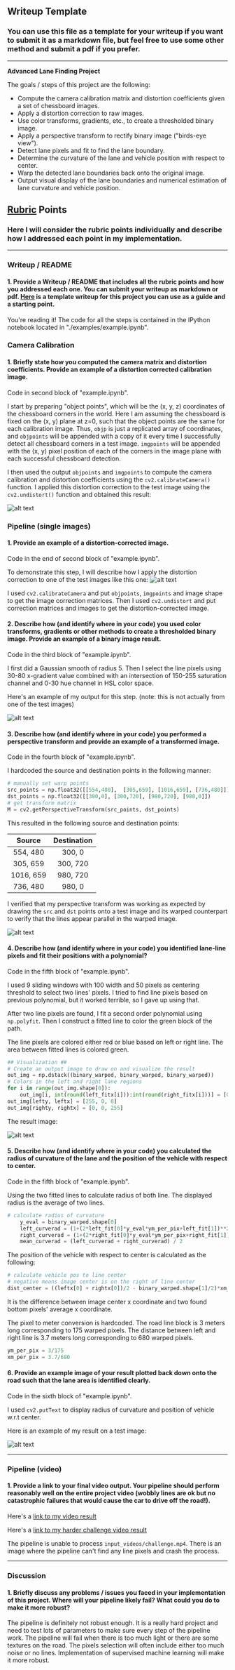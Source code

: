 ## Writeup Template

### You can use this file as a template for your writeup if you want to submit it as a markdown file, but feel free to use some other method and submit a pdf if you prefer.

---

**Advanced Lane Finding Project**

The goals / steps of this project are the following:

* Compute the camera calibration matrix and distortion coefficients given a set of chessboard images.
* Apply a distortion correction to raw images.
* Use color transforms, gradients, etc., to create a thresholded binary image.
* Apply a perspective transform to rectify binary image ("birds-eye view").
* Detect lane pixels and fit to find the lane boundary.
* Determine the curvature of the lane and vehicle position with respect to center.
* Warp the detected lane boundaries back onto the original image.
* Output visual display of the lane boundaries and numerical estimation of lane curvature and vehicle position.

[//]: # (Image References)

[image1]: ./output_images/undistort20.jpg "Undistorted"
[image2]: ./output_images/test_undistort3.jpg "Road Transformed"
[image3]: ./output_images/color_binary2.jpg "Binary Example"
[image4]: ./output_images/warped2.jpg "Warp Example"
[image5]: ./output_images/measured2.jpg "Fit Visual"
[image6]: ./output_images/test1.jpg "Output"
[video1]: ./output_videos/project_video.mp4 "Video"

## [Rubric](https://review.udacity.com/#!/rubrics/571/view) Points

### Here I will consider the rubric points individually and describe how I addressed each point in my implementation.  

---

### Writeup / README

#### 1. Provide a Writeup / README that includes all the rubric points and how you addressed each one.  You can submit your writeup as markdown or pdf.  [Here](https://github.com/udacity/CarND-Advanced-Lane-Lines/blob/master/writeup_template.md) is a template writeup for this project you can use as a guide and a starting point.  

You're reading it! The code for all the steps is contained in the IPython notebook located in "./examples/example.ipynb".  

### Camera Calibration

#### 1. Briefly state how you computed the camera matrix and distortion coefficients. Provide an example of a distortion corrected calibration image.

Code in second block of "example.ipynb".

I start by preparing "object points", which will be the (x, y, z) coordinates of the chessboard corners in the world. Here I am assuming the chessboard is fixed on the (x, y) plane at z=0, such that the object points are the same for each calibration image.  Thus, `objp` is just a replicated array of coordinates, and `objpoints` will be appended with a copy of it every time I successfully detect all chessboard corners in a test image.  `imgpoints` will be appended with the (x, y) pixel position of each of the corners in the image plane with each successful chessboard detection.  

I then used the output `objpoints` and `imgpoints` to compute the camera calibration and distortion coefficients using the `cv2.calibrateCamera()` function.  I applied this distortion correction to the test image using the `cv2.undistort()` function and obtained this result: 

![alt text][image1]

### Pipeline (single images)

#### 1. Provide an example of a distortion-corrected image.

Code in the end of second block of "example.ipynb".

To demonstrate this step, I will describe how I apply the distortion correction to one of the test images like this one:
![alt text][image2]

I used `cv2.calibrateCamera` and put `objpoints`, `imgpoints` and image shape to get the image correction matrices. Then I used `cv2.undistort` and put correction matrices and images to get the distortion-corrected image.

#### 2. Describe how (and identify where in your code) you used color transforms, gradients or other methods to create a thresholded binary image.  Provide an example of a binary image result.

Code in the third block of "example.ipynb".

I first did a Gaussian smooth of radius 5. Then I select the line pixels using 30-80 x-gradient value combined with an intersection of 150-255 saturation channel and 0-30 hue channel in HSL color space.

Here's an example of my output for this step.  (note: this is not actually from one of the test images)

![alt text][image3]

#### 3. Describe how (and identify where in your code) you performed a perspective transform and provide an example of a transformed image.

Code in the fourth block of "example.ipynb".

I hardcoded the source and destination points in the following manner:

```python
# manually set warp points
src_points = np.float32([[554,480],  [305,659], [1016,659], [736,480]])
dst_points = np.float32([[300,0], [300,720], [980,720], [980,0]])
# get transform matrix
M = cv2.getPerspectiveTransform(src_points, dst_points)
```

This resulted in the following source and destination points:

| Source        | Destination   | 
|:-------------:|:-------------:| 
| 554, 480      | 300, 0        | 
| 305, 659      | 300, 720      |
| 1016, 659     | 980, 720      |
| 736, 480      | 980, 0        |

I verified that my perspective transform was working as expected by drawing the `src` and `dst` points onto a test image and its warped counterpart to verify that the lines appear parallel in the warped image.

![alt text][image4]

#### 4. Describe how (and identify where in your code) you identified lane-line pixels and fit their positions with a polynomial?

Code in the fifth block of "example.ipynb".

I used 9 sliding windows with 100 width and 50 pixels as centering threshold to select two lines' pixels. I tried to find line pixels based on previous polynomial, but it worked terrible, so I gave up using that.

After two line pixels are found, I fit a second order polynomial using `np.polyfit`. Then I construct a fitted line to color the green block of the path.

The line pixels are colored either red or blue based on left or right line. The area between fitted lines is colored green.

```python
## Visualization ##
# Create an output image to draw on and visualize the result
out_img = np.dstack((binary_warped, binary_warped, binary_warped))
# Colors in the left and right lane regions
for i in range(out_img.shape[0]):
    out_img[i, int(round(left_fitx[i])):int(round(right_fitx[i]))] = [0,255,0]
out_img[lefty, leftx] = [255, 0, 0]
out_img[righty, rightx] = [0, 0, 255]
```

The result image:

![alt text][image5]



#### 5. Describe how (and identify where in your code) you calculated the radius of curvature of the lane and the position of the vehicle with respect to center.

Code in the fifth block of "example.ipynb".

Using the two fitted lines to calculate radius of both line. The displayed radius is the average of two lines.

```python
# calculate radius of curvature
    y_eval = binary_warped.shape[0]
    left_curverad = (1+(2*left_fit[0]*y_eval*ym_per_pix+left_fit[1])**2)**1.5/abs(2*left_fit[0])  ## Implement the calculation of the left line here
    right_curverad = (1+(2*right_fit[0]*y_eval*ym_per_pix+right_fit[1])**2)**1.5/abs(2*right_fit[0])  ## Implement the calculation of the right line here
    mean_curverad = (left_curverad + right_curverad) / 2
```

The position of the vehicle with respect to center is calculated as the following:

```python
# calculate vehicle pos to line center
# negative means image center is on the right of line center
dist_center = ((leftx[0] + rightx[0])/2 - binary_warped.shape[1]/2)*xm_per_pix
```

It is the difference between image center x coordinate and two found bottom pixels' average x coordinate.

The pixel to meter conversion is hardcoded. The road line block is 3 meters long corresponding to 175 warped pixels. The distance between left and right line is 3.7 meters long corresponding to 680 warped pixels.

```python
ym_per_pix = 3/175
xm_per_pix = 3.7/680
```

#### 6. Provide an example image of your result plotted back down onto the road such that the lane area is identified clearly.

Code in the sixth block of "example.ipynb".

I used `cv2.putText` to display radius of curvature and position of vehicle w.r.t center.

Here is an example of my result on a test image:

![alt text][image6]

---

### Pipeline (video)

#### 1. Provide a link to your final video output.  Your pipeline should perform reasonably well on the entire project video (wobbly lines are ok but no catastrophic failures that would cause the car to drive off the road!).

Here's a [link to my video result](output_videos/project_video.mp4)

Here's a [link to my harder challenge video result](output_videos/harder_challenge_video.mp4)

The pipeline is unable to process `input_videos/challenge.mp4`. There is an image where the pipeline can't find any line pixels and crash the process.

---

### Discussion

#### 1. Briefly discuss any problems / issues you faced in your implementation of this project.  Where will your pipeline likely fail?  What could you do to make it more robust?

The pipeline is definitely not robust enough. It is a really hard project and need to test lots of parameters to make sure every step of the pipeline work. The pipeline will fail when there is too much light or there are some textures on the road. The pixels selection will often include either too much noise or no lines. Implementation of supervised machine learning will make it more robust.